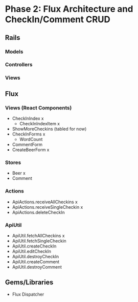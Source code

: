 # Phase 2: Flux Architecture and CheckIn/Comment CRUD
## Rails
### Models

### Controllers

### Views

## Flux
### Views (React Components)
* CheckInIndex x
  - CheckInIndexItem x
* ShowMoreCheckins (tabled for now)
* CheckInForms x
  - WordCount
* CommentForm
* CreateBeerForm x


### Stores
* Beer x
* Comment

### Actions
* ApiActions.receiveAllCheckins x
* ApiActions.receiveSingleCheckin x
* ApiActions.deleteCheckIn

### ApiUtil
* ApiUtil.fetchAllCheckins x
* ApiUtil.fetchSingleCheckin
* ApiUtil.createCheckIn
* ApiUtil.editCheckIn
* ApiUtil.destroyCheckIn
* ApiUtil.createComment
* ApiUtil.destroyComment

## Gems/Libraries
* Flux Dispatcher
